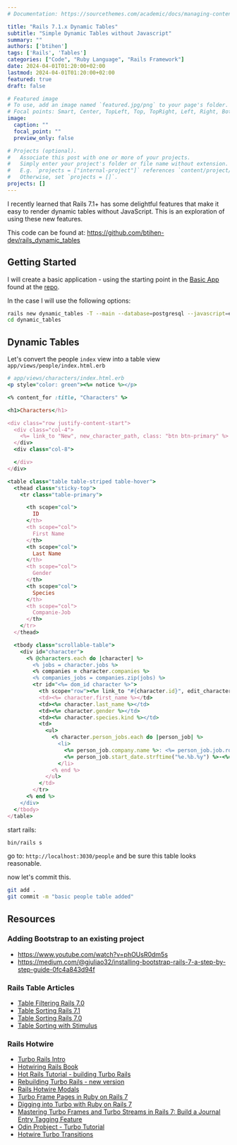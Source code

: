 ```yaml
---
# Documentation: https://sourcethemes.com/academic/docs/managing-content/

title: "Rails 7.1.x Dynamic Tables"
subtitle: "Simple Dynamic Tables without Javascript"
summary: ""
authors: ['btihen']
tags: ['Rails', 'Tables']
categories: ["Code", "Ruby Language", "Rails Framework"]
date: 2024-04-01T01:20:00+02:00
lastmod: 2024-04-01T01:20:00+02:00
featured: true
draft: false

# Featured image
# To use, add an image named `featured.jpg/png` to your page's folder.
# Focal points: Smart, Center, TopLeft, Top, TopRight, Left, Right, BottomLeft, Bottom, BottomRight.
image:
  caption: ""
  focal_point: ""
  preview_only: false

# Projects (optional).
#   Associate this post with one or more of your projects.
#   Simply enter your project's folder or file name without extension.
#   E.g. `projects = ["internal-project"]` references `content/project/deep-learning/index.md`.
#   Otherwise, set `projects = []`.
projects: []
---
```


I recently learned that Rails 7.1+ has some delightful features that make it easy to render dynamic tables without JavaScript.  This is an exploration of using these new features.

This code can be found at: https://github.com/btihen-dev/rails_dynamic_tables

## Getting Started

I will create a basic application - using the starting point in the [Basic App](https://btihen.dev/posts/ruby/rails_7_1_base_app/) found at the [repo](https://github.com/btihen-dev/rails_base_app).

In the case I will use the following options:

```bash
rails new dynamic_tables -T --main --database=postgresql --javascript=esbuild --css=bootstrap
cd dynamic_tables
```

## Dynamic Tables

Let's convert the people `index` view into a table view `app/views/people/index.html.erb`

```ruby
# app/views/characters/index.html.erb
<p style="color: green"><%= notice %></p>

<% content_for :title, "Characters" %>

<h1>Characters</h1>

<div class="row justify-content-start">
  <div class="col-4">
    <%= link_to "New", new_character_path, class: "btn btn-primary" %>
  </div>
  <div class="col-8">

  </div>
</div>

<table class="table table-striped table-hover">
  <thead class="sticky-top">
    <tr class="table-primary">

      <th scope="col">
        ID
      </th>
      <th scope="col">
        First Name
      </th>
      <th scope="col">
        Last Name
      </th>
      <th scope="col">
        Gender
      </th>
      <th scope="col">
        Species
      </th>
      <th scope="col">
        Companie-Job
      </th>
    </tr>
  </thead>

  <tbody class="scrollable-table">
    <div id="character">
      <% @characters.each do |character| %>
        <% jobs = character.jobs %>
        <% companies = character.companies %>
        <% companies_jobs = companies.zip(jobs) %>
        <tr id="<%= dom_id character %>">
          <th scope="row"><%= link_to "#{character.id}", edit_character_path(character) %></th>
          <td><%= character.first_name %></td>
          <td><%= character.last_name %></td>
          <td><%= character.gender %></td>
          <td><%= character.species.kind %></td>
          <td>
            <ul>
              <% character.person_jobs.each do |person_job| %>
                <li>
                  <%= person_job.company.name %>: <%= person_job.job.role %>
                  <%= person_job.start_date.strftime("%e.%b.%y") %>-<%= person_job.end_date&.strftime("%e.%b.%y") %>
                </li>
              <% end %>
            </ul>
          </td>
        </tr>
      <% end %>
    </div>
  </tbody>
</table>
```

start rails:
```bash
bin/rails s
```

go to: `http://localhost:3030/people` and be sure this table looks reasonable.

now let's commit this.
```bash
git add .
git commit -m "basic people table added"
```




## Resources

### Adding Bootstrap to an existing project

* https://www.youtube.com/watch?v=phOUsR0dm5s
* https://medium.com/@gjuliao32/installing-bootstrap-rails-7-a-step-by-step-guide-0fc4a843d94f


### Rails Table Articles

* [Table Filtering Rails 7.0](https://www.colby.so/posts/filtering-tables-with-rails-and-hotwire)
* [Table Sorting Rails 7.1](https://www.colby.so/posts/turbo-8-refresh-sorting)
* [Table Sorting Rails 7.0](https://www.colby.so/posts/sortable-table-with-rails-and-turbo-frames)
* [Table Sorting with Stimulus](https://www.colby.so/posts/a-sortable-table-with-rails-and-stimulusreflex)

### Rails Hotwire

* [Turbo Rails Intro](https://www.colby.so/posts/turbo-rails-101-todo-list)
* [Hotwiring Rails Book](https://book.hotwiringrails.com/)
* [Hot Rails Tutorial - building Turbo Rails](https://www.hotrails.dev/turbo-rails)
* [Rebuilding Turbo Rails - new version](https://www.hotrails.dev/rebuilding-turbo-rails)
* [Rails Hotwire Modals](https://webcrunch.com/posts/hotwire-rails-turbo-modals)
* [Turbo Frame Pages in Ruby on Rails 7](https://www.youtube.com/watch?v=iwZDoz_Ya2k)
* [Digging into Turbo with Ruby on Rails 7](https://www.youtube.com/watch?v=0CSGsHnci2I)
* [Mastering Turbo Frames and Turbo Streams in Rails 7: Build a Journal Entry Tagging Feature](https://www.youtube.com/watch?v=lG5aRBJHDBQ)
* [Odin Probject - Turbo Tutorial](https://www.theodinproject.com/lessons/ruby-on-rails-turbo)
* [Hotwire Turbo Transitions](https://dev.to/nejremeslnici/how-to-use-view-transitions-in-hotwire-turbo-1kdi)
